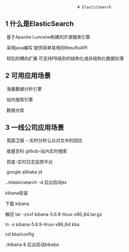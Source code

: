 									# ElasticSearch

## 1 什么是ElasticSearch

​	基于Apache Luncene构建的开源搜索引擎

​	采用java编写 提供简单易用的ResufluAPI

​	轻松的横向扩展  可支持PB级别的结构化或非结构化数据处理

## 2 可用应用场景

​	海量数据分析引擎

​	站内搜索引擎

​	数据仓库

## 3 一线公司应用场景

​	英国卫报 --实时分析公众对文中的回应

​	维基百科 github-站内实时搜索

​	百度-实时日志监控平台

​	google  alibaba jd



../elasticsearch -d  后台启动es

kibana安装 

下载 kibana

解压 tar -zxvf kibana-5.6.9-linux-x86_64.tar.gz

ln -s kibana-5.6.9-linux-x86_64 kba

cd kba/config

./kibana &  后台启动kibaba







